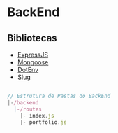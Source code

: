 # BackEnd

## Bibliotecas

* [ExpressJS]()
* [Mongoose]()
* [DotEnv]()
* [Slug]()

```javascript

// Estrutura de Pastas do BackEnd
|-/backend
  |-/routes
    |- index.js
    |- portfolio.js



```

